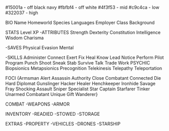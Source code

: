 #15001a - off black navy
#fbfbf4 - off white
#4f3f53 - mid
#c9c4ca - low
#322037 - high


BIO
Name
Homeworld
Species
Languages
Employer
Class
Background

STATS
Level
XP
-ATTRIBUTES
Strength
Dexterity
Constitution
Intelligence
Wisdom
Charisma

-SAVES
Physical
Evasion
Mental

-SKILLS
Administer
Connect
Exert
Fix
Heal
Know
Lead
Notice
Perform
Pilot
Program
Punch
Shoot
Sneak
Stab
Survive
Talk
Trade
Work
PSYCHIC
Biopsionics
Metapsionics
Precognition
Telekinesis
Telepathy
Teleportation

FOCI
{Armsman
Alert
Assassin
Authority
Close Combatant
Connected
Die Hard
Diplomat
Gunslinger
Hacker
Healer
Henchkeeper
Ironhide
Savage Fray
Shocking Assault
Sniper
Specialist
Star Captain
Starfarer
Tinker
Unarmed Combatant
Unique Gift
Wanderer}

COMBAT
-WEAPONS
-ARMOR

INVENTORY
-READIED
-STOWED
-STORAGE

EXTRAS
-PROPERTY
-VEHICLES
-DRONES
-STARSHIP